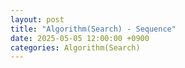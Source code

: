 ```yaml
---
layout: post
title: "Algorithm(Search) - Sequence"
date: 2025-05-05 12:00:00 +0900
categories: Algorithm(Search)
---
```


